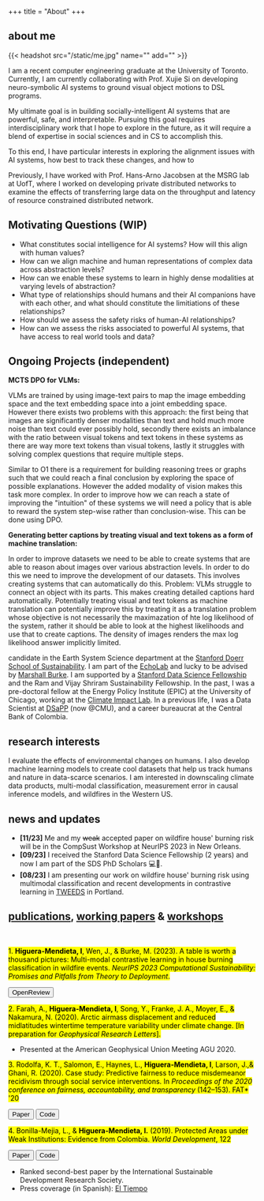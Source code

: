 +++
title = "About"
+++

## about me 

{{< headshot src="/static/me.jpg" name="" add="" >}}

I am a recent computer engineering graduate at the University of Toronto. Currently,
I am currently collaborating with Prof. Xujie Si on developing neuro-symbolic AI systems to 
ground visual object motions to DSL programs.

My ultimate goal is in building socially-intelligent AI systems that are powerful, safe,
and interpretable. Pursuing this goal requires interdisciplinary work that I hope to 
explore in the future, as it will require a blend of expertise in social sciences and in 
CS to accomplish this.

To this end, I have particular interests in exploring the alignment issues with AI systems,
how best to track these changes, and how to 

Previously, I have worked with Prof. Hans-Arno Jacobsen at the MSRG lab at UofT, where I 
worked on developing private distributed networks to examine the effects of transferring 
large data on the throughput and latency of resource constrained distributed network.

## Motivating Questions (WIP)
  
  - What constitutes social intelligence for AI systems? How will this align with human
    values?
  - How can we align machine and human representations of complex data across abstraction levels?
  - How can we enable these systems to learn in highly dense modalities at varying levels of abstraction?
  - What type of relationships should humans and their AI companions have with each other,
    and what should constitute the limitiations of these relationships?
  - How should we assess the safety risks of human-AI relationships?
  - How can we assess the risks associated to powerful AI systems, that have access to real
    world tools and data?


## Ongoing Projects (independent)

**MCTS DPO for VLMs:**

VLMs are trained by using image-text pairs to map the image embedding space
and the text embedding space into a joint embedding space. However there exists two problems with
this approach: the first being that images are significantly denser modalities than text and hold much more noise than text could ever possibly hold, secondly there exists an imbalance with the ratio between visual tokens and text tokens in these systems as there are way more text tokens than visual tokens, lastly it struggles with solving complex questions that require multiple steps.
   
Similar to O1 there is a requirement for building reasoning trees or graphs such that we could reach a final conclusion
by exploring the space of possible explanations. However the added modality of vision makes this task more complex. In order to improve how we can reach a state of improving the "intuition" of these systems we will need a policy that is able to reward the system step-wise rather than conclusion-wise. This can be done using DPO.

**Generating better captions by treating visual and text tokens as a form of machine translation:**

In order to improve datasets we need to be able to create systems that are able to reason about images
over various abstraction levels. In order to do this we need to improve the development of our datasets. 
This involves creating systems that can automatically do this. Problem: VLMs struggle to connect an object with its
parts. This makes creating detailed captions hard automatically. Potentially treating visual and text tokens as machine translation can potentially improve this by treating it as a translation problem whose objective is not necessarily 
the maximazation of hte log likelihood of the system, rather it should be able to look at the highest likelihoods and use that to create captions. The density of images renders the max log likelihood answer implicitly limited. 


candidate in the Earth System Science department at the [Stanford
Doerr School of Sustainability][5]. I am part of the [EchoLab][6] and lucky to
be advised by [Marshall Burke][7]. I am supported by a [Stanford Data Science
Fellowship][9] and the Ram and Vijay Shriram Sustainability Fellowship. In the
past, I was a pre-doctoral fellow at the Energy Policy Institute (EPIC) at the
University of Chicago, working at the [Climate Impact Lab][3]. In a previous
life, I was a Data Scientist at [DSaPP][4] (now @CMU), and a career bureaucrat
at the Central Bank of Colombia. 

## research interests

I evaluate the effects of environmental changes on humans. I also develop
machine learning models to create cool datasets that help us track humans and
nature in data-scarce scenarios. I am interested in downscaling climate data
products, multi-modal classification, measurement error in causal inference
models, and wildfires in the Western US.

## news and updates

  
  - **[11/23]** Me and my ~~weak~~ accepted paper on wildfire house' burning
    risk will be in the CompSust Workshop at NeurIPS 2023 in New Orleans. 
  - **[09/23]** I received the Stanford Data Science Fellowship (2 years) and
    now I am part of the SDS PhD Scholars 💻🤖.
  - **[08/23]** I am presenting our work on wildfire house' burning risk using
    multimodal classification and recent developments in contrastive learning
    in [TWEEDS][8] in Portland.

## <u class="publications">publications</u>, <u class="working">working papers</u> & <u class="conferences">workshops</u>
 
<p>&nbsp;</p>

<mark class="confm">1. **Higuera-Mendieta, I**, Wen, J., & Burke, M. (2023). A table is worth a thousand pictures: Multi-modal contrastive learning in house burning classification in wildfire events. *NeurIPS 2023 Computational Sustainability: Promises and Pitfalls from Theory to Deployment*.</mark>
   
   <button class="button" onclick="location.href='https://openreview.net/forum?id=7KTQsrUIOy'" id="paper-button">OpenReview</button>
   
<mark class="workm">2. Farah, A., **Higuera-Mendieta, I**, Song, Y., Franke, J. A., Moyer, E.,
   & Nakamura, N. (2020). Arctic airmass displacement and reduced midlatitudes
   wintertime temperature variability under climate change. [In preparation for
   *Geophysical Research Letters*].</mark> 
   - Presented at the American Geophysical Union Meeting AGU  2020.

<mark class="pubm">3. Rodolfa, K. T., Salomon, E., Haynes, L., **Higuera-Mendieta, I**, Larson, J.,& Ghani, R. (2020). Case study: Predictive fairness to reduce misdemeanor
   recidivism through social service interventions. In *Proceedings of the 2020
   conference on fairness, accountability, and transparency* (142–153). FAT\* '20</mark>
   
   <button class="button" onclick="location.href='https://arxiv.org/abs/2001.09233'" id="paper-button">Paper</button>
   <button class="button" onclick="location.href='https://github.com/dssg/aequitas'" id="code-button">Code</button>

<mark class="pubm">4. Bonilla-Mejia, L., & **Higuera-Mendieta, I.** (2019). Protected Areas under Weak Institutions: Evidence from Colombia. *World Development*, 122</mark> 
   
   <button class="button" onclick="location.href='https://www.sciencedirect.com/science/article/pii/S0305750X19301718'" id="paper-button">Paper</button>
   <button class="button" onclick="location.href='https://github.com/banco-republica-research/deforestacion'" id="code-button">Code</button>
 
   - Ranked second-best paper by the International Sustainable Development
      Research Society.
   - Press coverage (in Spanish): [El Tiempo][1]


[1]: https://www.eltiempo.com/vida/medio-ambiente/deforestacion-en-colombia-territorios-colectivos-para-frenarla-379204
[3]: http://www.impactlab.org/ 
[4]: http://www.datasciencepublicpolicy.org/
[5]: https://sustainability.stanford.edu/
[6]: https://www.stanfordecholab.com/
[7]: https://web.stanford.edu/~mburke/
[8]: https://tweeds.io/
[9]: https://datascience.stanford.edu/programs/stanford-data-science-scholars-program


